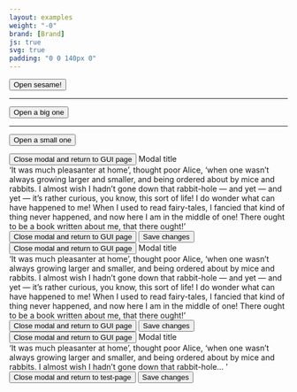 ```yaml
---
layout: examples
weight: "-0"
brand: [Brand]
js: true
svg: true
padding: "0 0 140px 0"
---
```


<button class="btn btn-primary js-modal" data-modal="#myModal" aria-label="Open sesame! Hit enter to open modal">Open sesame!</button>

<hr>

<button class="btn btn-primary js-modal" data-modal="#myModal2" aria-label="Open a big one. Hit enter to open modal">Open a big one</button>

<hr>

<button class="btn btn-primary js-modal" data-modal="#myModal3" aria-label="Open a small one. Hit enter to open modal">Open a small one</button>


<div class="modal" id="myModal" tabindex="-1" role="dialog" aria-labelledby="modal-header-title1" aria-describedby="modal-body1" aria-hidden="true">
	<div class="modal-header">
		<button class="modal-header-close js-modalclose icon icon-size-sm icon-cross">Close modal and return to GUI page</button>
		<span class="modal-header-title" id="modal-header-title1">Modal title</span>
	</div>
	<div class="modal-body" id="modal-body1">
		&lsquo;It was much pleasanter at home&rsquo;, thought poor Alice, &lsquo;when one wasn&rsquo;t always growing larger and smaller, and being ordered
		about by mice and rabbits. I almost wish I hadn&rsquo;t gone down that rabbit-hole — and yet — and yet — it&rsquo;s rather curious, you know, this sort
		of life! I do wonder what can have happened to me! When I used to read fairy-tales, I fancied that kind of thing never happened, and now here I am in
		the middle of one! There ought to be a book written about me, that there ought!&rsquo;
	</div>
	<div class="modal-footer">
		<button type="button" class="btn btn-faint js-modalclose">
			Close
			<span class="modal-sronly">modal and return to GUI page</span>
		</button>
		<button type="button" class="btn btn-hero">Save changes</button>
	</div>
</div>

<div class="modal modal-lg" id="myModal2" tabindex="-1" role="dialog" aria-labelledby="modal-header-title2" aria-describedby="modal-body2" aria-hidden="true">
	<div class="modal-header">
		<button class="modal-header-close js-modalclose icon icon-size-sm icon-cross">Close modal and return to GUI page</button>
		<span class="modal-header-title" id="modal-header-title2">Modal title</span>
	</div>
	<div class="modal-body" id="modal-body2">
		&lsquo;It was much pleasanter at home&rsquo;, thought poor Alice, &lsquo;when one wasn&rsquo;t always growing larger and smaller, and being ordered
		about by mice and rabbits. I almost wish I hadn&rsquo;t gone down that rabbit-hole — and yet — and yet — it&rsquo;s rather curious, you know, this sort
		of life! I do wonder what can have happened to me! When I used to read fairy-tales, I fancied that kind of thing never happened, and now here I am in
		the middle of one! There ought to be a book written about me, that there ought!&rsquo;
	</div>
	<div class="modal-footer">
		<button type="button" class="btn btn-faint js-modalclose">
			Close
			<span class="modal-sronly">modal and return to GUI page</span>
		</button>
		<button type="button" class="btn btn-hero">Save changes</button>
	</div>
</div>

<div class="modal modal-sm" id="myModal3" tabindex="-1" role="dialog" aria-labelledby="modal-header-title3" aria-describedby="modal-body3" aria-hidden="true">
	<div class="modal-header">
		<button class="modal-header-close js-modalclose icon icon-size-sm icon-cross">Close modal and return to GUI page</button>
		<span class="modal-header-title" id="modal-header-title3">Modal title</span>
	</div>
	<div class="modal-body" id="modal-body3">
		&lsquo;It was much pleasanter at home&rsquo;, thought poor Alice, &lsquo;when one wasn&rsquo;t always growing larger and smaller, and being ordered
		about by mice and rabbits. I almost wish I hadn&rsquo;t gone down that rabbit-hole&hellip; &rsquo;
	</div>
	<div class="modal-footer">
		<button type="button" class="btn btn-faint js-modalclose">
			Close
			<span class="modal-sronly">modal and return to test-page</span>
		</button>
		<button type="button" class="btn btn-hero">Save changes</button>
	</div>
</div>